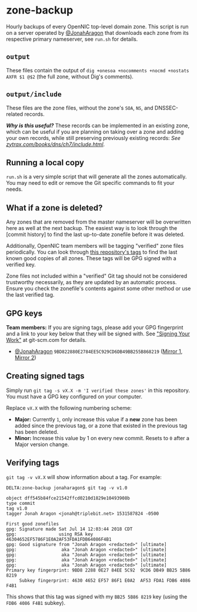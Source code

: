 # zone-backup

Hourly backups of every OpenNIC top-level domain zone. This script is run on a server operated by [@JonahAragon](https://github.com/JonahAragon) that downloads each zone from its respective primary nameserver, see `run.sh` for details.

## `output`

These files contain the output of `dig +onesoa +nocomments +nocmd +nostats AXFR $1 @$2` (the full zone, without Dig's comments).

## `output/include`

These files are the zone files, without the zone's `SOA`, `NS`, and DNSSEC-related records.

***Why is this useful?*** These records can be implemented in an existing zone, which can be useful if you are planning on taking over a zone and adding your own records, while still preserving previously existing records: *See [zytrax.com/books/dns/ch7/include.html](http://www.zytrax.com/books/dns/ch7/include.html)*.

## Running a local copy

`run.sh` is a very simple script that will generate all the zones automatically. You may need to edit or remove the Git specific commands to fit your needs.

## What if a zone is deleted?

Any zones that are removed from the master nameserver will be overwritten here as well at the next backup. The easiest way is to look through the [commit history] to find the last up-to-date zonefile before it was deleted.

Additionally, OpenNIC team members will be tagging "verified" zone files periodically. You can look through [this repository's tags](https://github.com/opennic/zone-backup/tags) to find the last known good copies of all zones. These tags will be GPG signed with a verified key.

Zone files not included within a "verified" Git tag should not be considered trustworthy necessarily, as they are updated by an automatic process. Ensure you check the zonefile's contents against some other method or use the last verified tag.

## GPG keys

**Team members:** If you are signing tags, please add your GPG fingerprint and a link to your key below that they will be signed with. See ["Signing Your Work"](https://git-scm.com/book/en/v2/Git-Tools-Signing-Your-Work) at git-scm.com for details.

- [@JonahAragon](https://github.com/JonahAragon) `9BD822880E2784EE5C929CD6DB49BB255B868219` ([Mirror 1](https://jda.mn/pgp/), [Mirror 2](https://keybase.io/jonaharagon/pgp_keys.asc?fingerprint=9bd822880e2784ee5c929cd6db49bb255b868219))

## Creating signed tags

Simply run `git tag -s vX.X -m 'I verified these zones'` in this repository. You must have a GPG key configured on your computer.

Replace `vX.X` with the following numbering scheme:

- **Major:** Currently `1`, only increase this value if a **new** zone has been added since the previous tag, or a zone that existed in the previous tag has been deleted.
- **Minor:** Increase this value by 1 on every new commit. Resets to `0` after a Major version change.

## Verifying tags

`git tag -v vX.X` will show information about a tag. For example:

```
DELTA:zone-backup jonaharagon$ git tag -v v1.0

object dff545b84fce21542ffcd0210d1829e10493908b
type commit
tag v1.0
tagger Jonah Aragon <jonah@triplebit.net> 1531587824 -0500

First good zonefiles
gpg: Signature made Sat Jul 14 12:03:44 2018 CDT
gpg:                using RSA key 46304652EF5786F1E0A2AF53FDA1FDB64086F4B1
gpg: Good signature from "Jonah Aragon <redacted>" [ultimate]
gpg:                 aka "Jonah Aragon <redacted>" [ultimate]
gpg:                 aka "Jonah Aragon <redacted>" [ultimate]
gpg:                 aka "Jonah Aragon <redacted>" [ultimate]
gpg:                 aka "Jonah Aragon <redacted>" [ultimate]
Primary key fingerprint: 9BD8 2288 0E27 84EE 5C92  9CD6 DB49 BB25 5B86 8219
     Subkey fingerprint: 4630 4652 EF57 86F1 E0A2  AF53 FDA1 FDB6 4086 F4B1
```

This shows that this tag was signed with my `BB25 5B86 8219` key (using the `FDB6 4086 F4B1` subkey).
